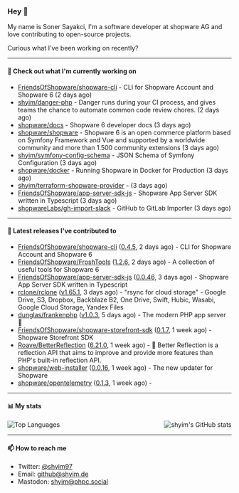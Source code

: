 ### Hey 👋

My name is Soner Sayakci, I'm a software developer at shopware AG and love contributing to open-source projects.

Curious what I've been working on recently?

---

#### 👷 Check out what I'm currently working on

- [FriendsOfShopware/shopware-cli](https://github.com/FriendsOfShopware/shopware-cli) - CLI for Shopware Account and Shopware 6 (2 days ago)
- [shyim/danger-php](https://github.com/shyim/danger-php) - Danger runs during your CI process, and gives teams the chance to automate common code review chores. (2 days ago)
- [shopware/docs](https://github.com/shopware/docs) - Shopware 6 developer docs (3 days ago)
- [shopware/shopware](https://github.com/shopware/shopware) - Shopware 6 is an open commerce platform based on Symfony Framework and Vue and supported by a worldwide community and more than 1.500 community extensions (3 days ago)
- [shyim/symfony-config-schema](https://github.com/shyim/symfony-config-schema) - JSON Schema of Symfony Configuration (3 days ago)
- [shopware/docker](https://github.com/shopware/docker) - Running Shopware in Docker for Production (3 days ago)
- [shyim/terraform-shopware-provider](https://github.com/shyim/terraform-shopware-provider) -  (3 days ago)
- [FriendsOfShopware/app-server-sdk-js](https://github.com/FriendsOfShopware/app-server-sdk-js) - Shopware App Server SDK written in Typescript (3 days ago)
- [shopwareLabs/gh-import-slack](https://github.com/shopwareLabs/gh-import-slack) - GitHub to GitLab Importer (3 days ago)

---

#### 🔭 Latest releases I've contributed to

- [FriendsOfShopware/shopware-cli](https://github.com/FriendsOfShopware/shopware-cli) ([0.4.5](https://github.com/FriendsOfShopware/shopware-cli/releases/tag/0.4.5), 2 days ago) - CLI for Shopware Account and Shopware 6
- [FriendsOfShopware/FroshTools](https://github.com/FriendsOfShopware/FroshTools) ([1.2.6](https://github.com/FriendsOfShopware/FroshTools/releases/tag/1.2.6), 2 days ago) - A collection of useful tools for Shopware 6
- [FriendsOfShopware/app-server-sdk-js](https://github.com/FriendsOfShopware/app-server-sdk-js) ([0.0.46](https://github.com/FriendsOfShopware/app-server-sdk-js/releases/tag/0.0.46), 3 days ago) - Shopware App Server SDK written in Typescript
- [rclone/rclone](https://github.com/rclone/rclone) ([v1.65.1](https://github.com/rclone/rclone/releases/tag/v1.65.1), 3 days ago) - &#34;rsync for cloud storage&#34; - Google Drive, S3, Dropbox, Backblaze B2, One Drive, Swift, Hubic, Wasabi, Google Cloud Storage, Yandex Files
- [dunglas/frankenphp](https://github.com/dunglas/frankenphp) ([v1.0.3](https://github.com/dunglas/frankenphp/releases/tag/v1.0.3), 5 days ago) - The modern PHP app server 🧟
- [FriendsOfShopware/shopware-storefront-sdk](https://github.com/FriendsOfShopware/shopware-storefront-sdk) ([0.1.7](https://github.com/FriendsOfShopware/shopware-storefront-sdk/releases/tag/0.1.7), 1 week ago) - Shopware Storefront SDK
- [Roave/BetterReflection](https://github.com/Roave/BetterReflection) ([6.21.0](https://github.com/Roave/BetterReflection/releases/tag/6.21.0), 1 week ago) - :crystal_ball: Better Reflection is a reflection API that aims to improve and provide more features than PHP&#39;s built-in reflection API.
- [shopware/web-installer](https://github.com/shopware/web-installer) ([0.0.16](https://github.com/shopware/web-installer/releases/tag/0.0.16), 1 week ago) - The new updater for Shopware
- [shopware/opentelemetry](https://github.com/shopware/opentelemetry) ([0.1.3](https://github.com/shopware/opentelemetry/releases/tag/0.1.3), 1 week ago) - 

---

#### 📊 My stats

<img align="right" alt="shyim's GitHub stats" src="https://github-readme-stats.vercel.app/api?username=shyim&count_private=1&show_icons=true&" />

![Top Languages](https://github-readme-stats.vercel.app/api/top-langs/?username=shyim)

---

#### 📫 How to reach me

- Twitter: [@shyim97](https://twitter.com/shyim97)
- Email: [github@shyim.de](mailto://github@shyim.de)
- Mastodon: <a rel="me" href="https://phpc.social/@shyim">shyim@phpc.social</a>
